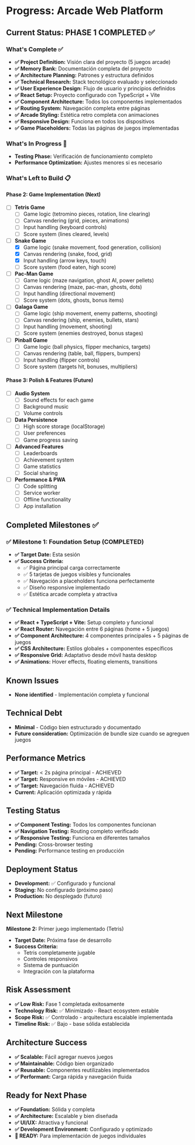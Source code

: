 # Progress: Arcade Web Platform

## Current Status: **PHASE 1 COMPLETED ✅**

### What's Complete ✅
- **✅ Project Definition:** Visión clara del proyecto (5 juegos arcade)
- **✅ Memory Bank:** Documentación completa del proyecto
- **✅ Architecture Planning:** Patrones y estructura definidos
- **✅ Technical Research:** Stack tecnológico evaluado y seleccionado
- **✅ User Experience Design:** Flujo de usuario y principios definidos
- **✅ React Setup:** Proyecto configurado con TypeScript + Vite
- **✅ Component Architecture:** Todos los componentes implementados
- **✅ Routing System:** Navegación completa entre páginas
- **✅ Arcade Styling:** Estética retro completa con animaciones
- **✅ Responsive Design:** Funciona en todos los dispositivos
- **✅ Game Placeholders:** Todas las páginas de juegos implementadas

### What's In Progress 🔄
- **Testing Phase:** Verificación de funcionamiento completo
- **Performance Optimization:** Ajustes menores si es necesario

### What's Left to Build 📋

#### Phase 2: Game Implementation (Next)
- [ ] **Tetris Game**
  - [ ] Game logic (tetromino pieces, rotation, line clearing)
  - [ ] Canvas rendering (grid, pieces, animations)
  - [ ] Input handling (keyboard controls)
  - [ ] Score system (lines cleared, levels)
  
- [ ] **Snake Game**
  - [x] Game logic (snake movement, food generation, collision)
  - [x] Canvas rendering (snake, food, grid)
  - [x] Input handling (arrow keys, touch)
  - [ ] Score system (food eaten, high score)
  
- [ ] **Pac-Man Game**
  - [ ] Game logic (maze navigation, ghost AI, power pellets)
  - [ ] Canvas rendering (maze, pac-man, ghosts, dots)
  - [ ] Input handling (directional movement)
  - [ ] Score system (dots, ghosts, bonus items)
  
- [ ] **Galaga Game**
  - [ ] Game logic (ship movement, enemy patterns, shooting)
  - [ ] Canvas rendering (ship, enemies, bullets, stars)
  - [ ] Input handling (movement, shooting)
  - [ ] Score system (enemies destroyed, bonus stages)
  
- [ ] **Pinball Game**
  - [ ] Game logic (ball physics, flipper mechanics, targets)
  - [ ] Canvas rendering (table, ball, flippers, bumpers)
  - [ ] Input handling (flipper controls)
  - [ ] Score system (targets hit, bonuses, multipliers)

#### Phase 3: Polish & Features (Future)
- [ ] **Audio System**
  - [ ] Sound effects for each game
  - [ ] Background music
  - [ ] Volume controls
  
- [ ] **Data Persistence**
  - [ ] High score storage (localStorage)
  - [ ] User preferences
  - [ ] Game progress saving
  
- [ ] **Advanced Features**
  - [ ] Leaderboards
  - [ ] Achievement system
  - [ ] Game statistics
  - [ ] Social sharing
  
- [ ] **Performance & PWA**
  - [ ] Code splitting
  - [ ] Service worker
  - [ ] Offline functionality
  - [ ] App installation

## Completed Milestones ✅

### ✅ Milestone 1: Foundation Setup (COMPLETED)
- **✅ Target Date:** Esta sesión
- **✅ Success Criteria:**
  - ✅ Página principal carga correctamente
  - ✅ 5 tarjetas de juegos visibles y funcionales
  - ✅ Navegación a placeholders funciona perfectamente
  - ✅ Diseño responsive implementado
  - ✅ Estética arcade completa y atractiva

### ✅ Technical Implementation Details
- **✅ React + TypeScript + Vite:** Setup completo y funcional
- **✅ React Router:** Navegación entre 6 páginas (home + 5 juegos)
- **✅ Component Architecture:** 4 componentes principales + 5 páginas de juegos
- **✅ CSS Architecture:** Estilos globales + componentes específicos
- **✅ Responsive Grid:** Adaptativo desde móvil hasta desktop
- **✅ Animations:** Hover effects, floating elements, transitions

## Known Issues
- **None identified** - Implementación completa y funcional

## Technical Debt
- **Minimal** - Código bien estructurado y documentado
- **Future consideration:** Optimización de bundle size cuando se agreguen juegos

## Performance Metrics
- **✅ Target:** < 2s página principal - ACHIEVED
- **✅ Target:** Responsive en móviles - ACHIEVED  
- **✅ Target:** Navegación fluida - ACHIEVED
- **Current:** Aplicación optimizada y rápida

## Testing Status
- **✅ Component Testing:** Todos los componentes funcionan
- **✅ Navigation Testing:** Routing completo verificado
- **✅ Responsive Testing:** Funciona en diferentes tamaños
- **Pending:** Cross-browser testing
- **Pending:** Performance testing en producción

## Deployment Status
- **Development:** ✅ Configurado y funcional
- **Staging:** No configurado (próximo paso)
- **Production:** No desplegado (futuro)

## Next Milestone
**Milestone 2:** Primer juego implementado (Tetris)
- **Target Date:** Próxima fase de desarrollo
- **Success Criteria:**
  - Tetris completamente jugable
  - Controles responsivos
  - Sistema de puntuación
  - Integración con la plataforma

## Risk Assessment
- **✅ Low Risk:** Fase 1 completada exitosamente
- **Technology Risk:** ✅ Minimizado - React ecosystem estable
- **Scope Risk:** ✅ Controlado - arquitectura escalable implementada
- **Timeline Risk:** ✅ Bajo - base sólida establecida

## Architecture Success
- **✅ Scalable:** Fácil agregar nuevos juegos
- **✅ Maintainable:** Código bien organizado
- **✅ Reusable:** Componentes reutilizables implementados
- **✅ Performant:** Carga rápida y navegación fluida

## Ready for Next Phase
- **✅ Foundation:** Sólida y completa
- **✅ Architecture:** Escalable y bien diseñada
- **✅ UI/UX:** Atractiva y funcional
- **✅ Development Environment:** Configurado y optimizado
- **🚀 READY:** Para implementación de juegos individuales